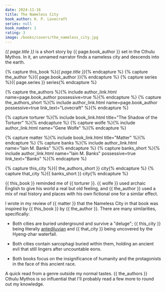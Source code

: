 ```yaml
---
date: 2024-11-16
title: The Nameless City
book_author: H. P. Lovecraft
series: null
book_number: 1
rating: 3
image: /books/covers/the_nameless_city.jpg
---
```


<cite class="book-title">{{ page.title }}</cite> is a short story by <span
class="author-name">{{ page.book_author }}</span> set in the Cthulu Mythos. In
it, an unnamed narrator finds a nameless city and descends into the earth.

{% capture this_book %}<cite class="book-title">{{ page.title }}</cite>{% endcapture %}
{% capture the_author %}<span class="author-name">{{ page.book_author }}</span>{% endcapture %}
{% capture series %}<span class="book-series">{{ page.series }}</span> series{% endcapture %}

{% capture the_authors %}{% include author_link.html name=page.book_author possessive=true %}{% endcapture %}
{% capture the_authors_short %}{% include author_link.html name=page.book_author possessive=true link_text="Lovecraft" %}{% endcapture %}

{% capture torturer %}{% include book_link.html title="The Shadow of the Torturer" %}{% endcapture %}
{% capture wolfe %}{% include author_link.html name="Gene Wolfe" %}{% endcapture %}

{% capture matter %}{% include book_link.html title="Matter" %}{% endcapture %}
{% capture banks %}{% include author_link.html name="Iain M. Banks" %}{% endcapture %}
{% capture banks_short %}{% include author_link.html name="Iain M. Banks" possessive=true link_text="Banks" %}{% endcapture %}

{% capture this_city %}{{ the_authors_short }} city{% endcapture %}
{% capture that_city %}{{ banks_short }} city{% endcapture %}

{{ this_book }} reminded me of {{ torturer }}. {{ wolfe }} used archaic
English to give his world a real but old feeling, and {{ the_author }} used a
mix of real history and places with his own fictional one for a similar
effect.

I wrote in my review of {{ matter }} that the Nameless City in that book was
inspired by {{ this_book }} by {{ the_author }}. There are many similarities,
specifically:

- Both cities are buried underground and survive a "deluge"; {{ this_city }}
  being literally [antediluvian][antediluvian_wiki] and {{ that_city }} being
  uncovered by the Hyeng-zhar waterfall.

- Both cities contain sarcophagi buried within them, holding an ancient evil
  that still lingers after uncountable eons.

- Both books focus on the insignificance of humanity and the protagonists in
  the face of this ancient race.

[antediluvian_wiki]: https://en.wikipedia.org/wiki/Antediluvian

A quick read from a genre outside my normal tastes. {{ the_authors }} Cthulu
Mythos is so influential that I'll probably read a few more to round out my
knowledge.
